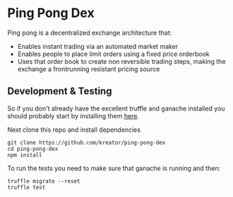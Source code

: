# Ping Pong Dex

Ping pong is a decentralized exchange architecture that:

- Enables instant trading via an automated market maker
- Enables people to place limit orders using a fixed price orderbook
- Uses that order book to create non reversible trading steps, making the exchange a frontrunning resistant pricing source

## Development & Testing

So if you don't already have the excellent truffle and ganache installed you should probably start by installing them [here](https://truffleframework.com).

Next clone this repo and install dependencies
```shell
git clone https://github.com/kreator/ping-pong-dex
cd ping-pong-dex
npm install
```

To run the tests you need to make sure that ganache is running and then:
```shell
truffle migrate --reset
truffle test
```
